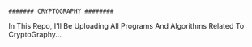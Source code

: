                                                                                         ####### CRYPTOGRAPHY ########

In This Repo, I'll Be Uploading All Programs And Algorithms Related To CryptoGraphy...
